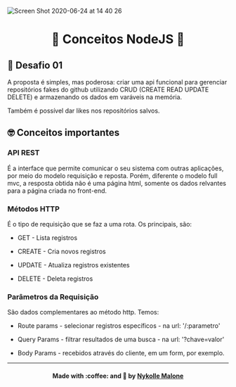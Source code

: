 ![Screen Shot 2020-06-24 at 14 40 26](https://user-images.githubusercontent.com/54912285/85605620-b59af580-b628-11ea-9c7a-f318a42dbba3.png)
<h1 align="center">
  🚀 Conceitos NodeJS 🚀
</h1>
  
## 🚀 Desafio 01 
A proposta é simples, mas poderosa: criar uma api funcional para gerenciar repositórios fakes do github utilizando CRUD (CREATE READ UPDATE DELETE) e armazenando os dados em varáveis na memória.

Também é possível dar likes nos repositórios salvos.

##  🤓 Conceitos importantes
### API REST
É a interface que permite comunicar o seu sistema com outras aplicações, por meio do modelo requisição e reposta. Porém, diferente o modelo full mvc, a resposta obtida não é uma página html, somente os dados relvantes para a página criada no front-end.

### Métodos HTTP
É o tipo de requisição que se faz a uma rota. Os principais, são:

* GET - Lista registros

* CREATE - Cria novos registros

* UPDATE - Atualiza registros existentes

* DELETE - Deleta registros

### Parâmetros da Requisição
São dados complementares ao método http. Temos:

* Route params - selecionar registros específicos - na url: '/:parametro'

* Query Params - filtrar resultados de uma busca - na url: '?chave=valor'

* Body Params - recebidos através do cliente, em um form, por exemplo.


***

<h4 align="center">
    Made with :coffee: and 💜 by <a href="https://www.linkedin.com/in/nykollemalone/" target="_blank">Nykolle Malone</a>
</h4>

